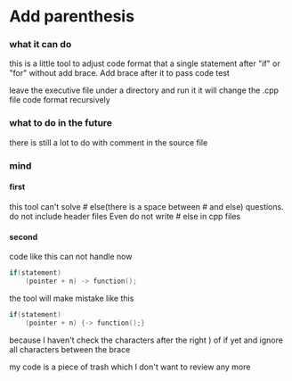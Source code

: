 # Add parenthesis

### what it can do
this is a little tool to adjust code format that a single statement after "if" or "for" without add brace.
Add brace after it to pass code test

leave the executive file under a directory and run it
it will change the .cpp file code format recursively

### what to do in the future
there is still a lot to do with comment in the source file

### mind
#### first
this tool can't solve # else(there is a space between # and else) questions.
do not include header files
Even do not write # else in cpp files

#### second
code like this can not handle now
```C++
if(statement)
    (pointer + n) -> function();
```
the tool will make mistake like this

```C++
if(statement)
    (pointer + n) {-> function();}
```

because I haven't check the characters after the right ) of if yet
and ignore all characters between the brace

my code is a piece of trash which I don't want to review any more